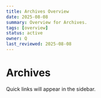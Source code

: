 ```yaml
---
title: Archives Overview
date: 2025-08-08
summary: Overview for Archives.
tags: [overview]
status: active
owner: Q
last_reviewed: 2025-08-08
---
```

# Archives

Quick links will appear in the sidebar.
